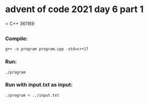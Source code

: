 # advent of code 2021 day 6 part 1
⭐ C++ 361169
### Compile:
```
g++ -o program program.cpp -std=c++17
```
### Run:
```
./program
```
### Run with input.txt as input:
```
./program < ../input.txt
```
